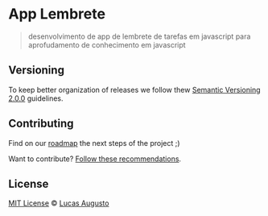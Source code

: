 # App Lembrete

> desenvolvimento de app de lembrete de tarefas em javascript para aprofudamento de conhecimento em javascript

## Versioning
To keep better organization of releases we follow thew [Semantic Versioning 2.0.0](http://semver.org) guidelines.

## Contributing
Find on our [roadmap](https://github.com/lucasaugustofrontend/app-lembrete/issues) the next steps of the project ;)

Want to contribute? [Follow these recommendations](https://github.com/lucasaugustofrontend/app-lembrete/blob/master/CONTRIBUTING.md).

## License
[MIT License](https://github.com/lucasaugustofrontend/app-lembrete/blob/master/LICENSE.md) © [Lucas Augusto](http://lucasaugustodesigner.com/)